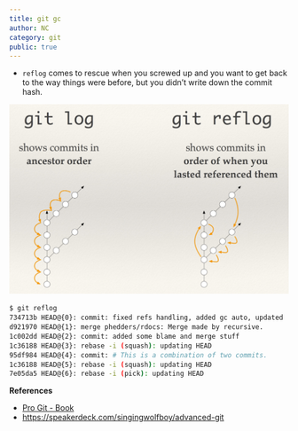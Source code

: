 ```yaml
---
title: git gc
author: NC
category: git
public: true
---
```


- `reflog` comes to rescue when you screwed up and you want to get back to the way things were before, but you didn’t write down the commit hash.

![](/img/git_reflog.png)

```sh
$ git reflog
734713b HEAD@{0}: commit: fixed refs handling, added gc auto, updated
d921970 HEAD@{1}: merge phedders/rdocs: Merge made by recursive.
1c002dd HEAD@{2}: commit: added some blame and merge stuff
1c36188 HEAD@{3}: rebase -i (squash): updating HEAD
95df984 HEAD@{4}: commit: # This is a combination of two commits.
1c36188 HEAD@{5}: rebase -i (squash): updating HEAD
7e05da5 HEAD@{6}: rebase -i (pick): updating HEAD
```



**References**

- [Pro Git - Book](http://git-scm.com/book)
- <https://speakerdeck.com/singingwolfboy/advanced-git>
